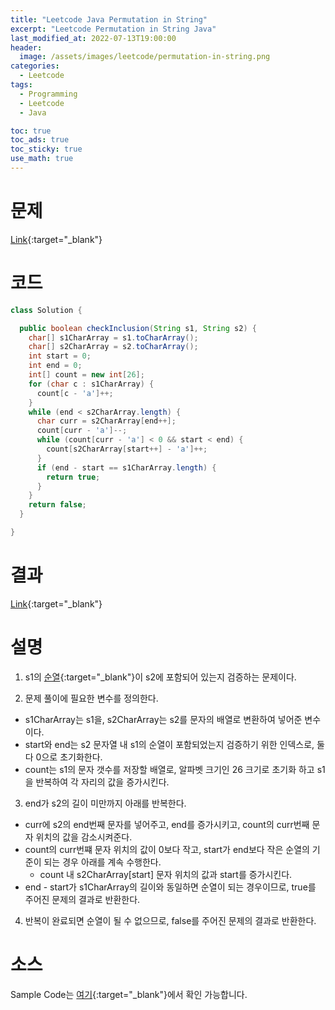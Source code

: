 ```yaml
---
title: "Leetcode Java Permutation in String"
excerpt: "Leetcode Permutation in String Java"
last_modified_at: 2022-07-13T19:00:00
header:
  image: /assets/images/leetcode/permutation-in-string.png
categories:
  - Leetcode
tags:
  - Programming
  - Leetcode
  - Java

toc: true
toc_ads: true
toc_sticky: true
use_math: true
---
```

# 문제
[Link](https://leetcode.com/problems/permutation-in-string/){:target="_blank"}

# 코드
```java
class Solution {

  public boolean checkInclusion(String s1, String s2) {
    char[] s1CharArray = s1.toCharArray();
    char[] s2CharArray = s2.toCharArray();
    int start = 0;
    int end = 0;
    int[] count = new int[26];
    for (char c : s1CharArray) {
      count[c - 'a']++;
    }
    while (end < s2CharArray.length) {
      char curr = s2CharArray[end++];
      count[curr - 'a']--;
      while (count[curr - 'a'] < 0 && start < end) {
        count[s2CharArray[start++] - 'a']++;
      }
      if (end - start == s1CharArray.length) {
        return true;
      }
    }
    return false;
  }

}
```

# 결과
[Link](https://leetcode.com/submissions/detail/745963928/){:target="_blank"}

# 설명
1. s1의 [순열](https://en.wikipedia.org/wiki/Permutation){:target="_blank"}이 s2에 포함되어 있는지 검증하는 문제이다.

2. 문제 풀이에 필요한 변수를 정의한다.
- s1CharArray는 s1을, s2CharArray는 s2를 문자의 배열로 변환하여 넣어준 변수이다.
- start와 end는 s2 문자열 내 s1의 순열이 포함되었는지 검증하기 위한 인덱스로, 둘 다 0으로 초기화한다.
- count는 s1의 문자 갯수를 저장할 배열로, 알파벳 크기인 26 크기로 초기화 하고 s1을 반복하여 각 자리의 값을 증가시킨다.

3. end가 s2의 길이 미만까지 아래를 반복한다.
- curr에 s2의 end번째 문자를 넣어주고, end를 증가시키고, count의 curr번째 문자 위치의 값을 감소시켜준다.
- count의 curr번쨰 문자 위치의 값이 0보다 작고, start가 end보다 작은 순열의 기준이 되는 경우 아래를 계속 수행한다.
  - count 내 s2CharArray[start] 문자 위치의 값과 start를 증가시킨다.
- end - start가 s1CharArray의 길이와 동일하면 순열이 되는 경우이므로, true를 주어진 문제의 결과로 반환한다.

4. 반복이 완료되면 순열이 될 수 없으므로, false를 주어진 문제의 결과로 반환한다.

# 소스
Sample Code는 [여기](https://github.com/GracefulSoul/leetcode/blob/master/src/main/java/gracefulsoul/problems/PermutationInString.java){:target="_blank"}에서 확인 가능합니다.